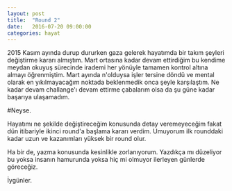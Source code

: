 ```yaml
---
layout: post
title:  "Round 2"
date:   2016-07-20 09:00:00
categories: hayat
---
```


2015 Kasım ayında durup dururken gaza gelerek hayatımda bir takım şeyleri değiştirme kararı almıştım. Mart ortasına kadar devam ettirdiğim bu kendime meydan okuyuş sürecinde irademi her yönüyle tamamen kontrol altına almayı öğrenmiştim. Mart ayında n'olduysa işler tersine döndü ve mental olarak en yıkılmayacağım noktada beklenmedik onca şeyle karşılaştım. Ne kadar devam challange'ı devam ettirme çabalarım olsa da şu güne kadar başarıya ulaşamadım.

#Neyse.

Hayatımı ne şekilde değiştireceğim konusunda detay veremeyeceğim fakat dün itibariyle ikinci round'a başlama kararı verdim. Umuyorum ilk rounddaki kadar uzun ve kazanımları yüksek bir round olur.

Ha bir de, yazma konusunda kesinlikle zorlanıyorum. Yazdıkça mı düzeliyor bu yoksa insanın hamurunda yoksa hiç mi olmuyor ilerleyen günlerde göreceğiz.

İygünler.
